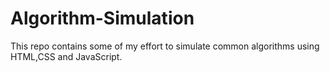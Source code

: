 # Algorithm-Simulation
This repo contains some of my effort to simulate common algorithms using HTML,CSS and JavaScript.
